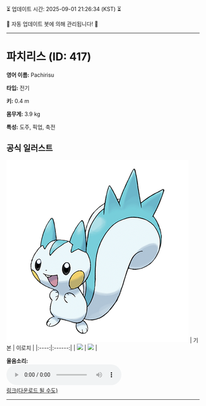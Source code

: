 
⏳ 업데이트 시간: 2025-09-01 21:26:34 (KST) ⏳

🤖 자동 업데이트 봇에 의해 관리됩니다! 🤖

---

# 파치리스 (ID: 417)
**영어 이름:** Pachirisu

**타입:** 전기

**키:** 0.4 m

**몸무게:** 3.9 kg

**특성:** 도주, 픽업, 축전

## 공식 일러스트
![](https://raw.githubusercontent.com/PokeAPI/sprites/master/sprites/pokemon/other/official-artwork/417.png)
| 기본 | 이로치 |
|:----:|:------:|
| <img src="http://play.pokemonshowdown.com/sprites/ani/pachirisu.gif" width="200"> | <img src="http://play.pokemonshowdown.com/sprites/ani-shiny/pachirisu.gif" width="200"> |

**울음소리:**<br><audio controls src="https://raw.githubusercontent.com/PokeAPI/cries/main/cries/pokemon/latest/417.ogg"></audio><br> [링크(다운로드 될 수도)](https://raw.githubusercontent.com/PokeAPI/cries/main/cries/pokemon/latest/417.ogg)


---

